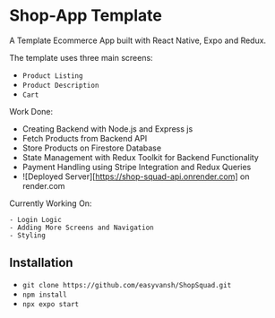 # Shop-App Template

A Template Ecommerce App built with React Native, Expo and Redux.

The template uses three main screens: 
- `Product Listing`
- `Product Description`
- `Cart`

Work Done:

- Creating Backend with Node.js and Express js
- Fetch Products from Backend API
- Store Products on Firestore Database
- State Management with Redux Toolkit for Backend Functionality
- Payment Handling using Stripe Integration and Redux Queries
- ![Deployed Server][https://shop-squad-api.onrender.com] on render.com

Currently Working On:

    - Login Logic
    - Adding More Screens and Navigation
    - Styling
    
## Installation


*  `git clone https://github.com/easyvansh/ShopSquad.git`
*  `npm install `
*  `npx expo start`


